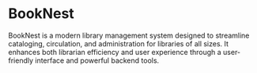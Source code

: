 # BookNest
BookNest is a modern library management system designed to streamline cataloging, circulation, and administration for libraries of all sizes. It enhances both librarian efficiency and user experience through a user-friendly interface and powerful backend tools.
